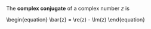 The **complex conjugate** of a complex number $z$ is

\begin{equation}
\bar{z} = \re(z) - \Im(z)
\end{equation}